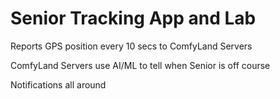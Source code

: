 #  Senior Tracking App and Lab

Reports GPS position every 10 secs to ComfyLand Servers

ComfyLand Servers use AI/ML to tell when Senior is off course

Notifications all around


